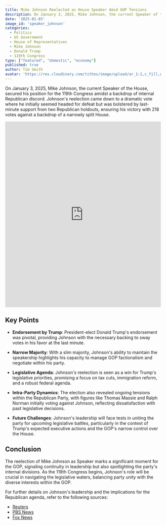 ```yaml
---
title: Mike Johnson Reelected as House Speaker Amid GOP Tensions
description: On January 3, 2025, Mike Johnson, the current Speaker of the House, secured his position for the 119th Congress amidst a backdrop of internal Republican discord.
date: '2025-01-03'
image_id: 'speaker_johnson'
categories:
  - Politics
  - US Government
  - House of Representatives
  - Mike Johnson
  - Donald Trump
  - 119th Congress
type: ["featured", "domestic", "economy"]
published: true
author: Tim Smith
avatar: 'https://res.cloudinary.com/tithos/image/upload/ar_1:1,c_fill,g_auto,q_auto:eco,r_max,w_100/v1703907649/me_f8wxaa.avif'
---
```


<script>
  import { CldImage } from 'svelte-cloudinary';
</script>

<CldImage
  width='100%'
  src='speaker_johnson'
  alt='Mike Johnson Reelected as House Speaker Amid GOP Tensions'
  aspect-ratio='16:9'
/>

On January 3, 2025, Mike Johnson, the current Speaker of the House, secured his position for the 119th Congress amidst a backdrop of internal Republican discord. Johnson's reelection came down to a dramatic vote where he initially seemed headed for defeat but was bolstered by last-minute support from two Republican holdouts, ensuring his victory with 218 votes against a backdrop of a narrowly split House.

<iframe width="100%" height="600" src="https://www.youtube.com/embed/1_7opvn-ya0?si=UG1I3Z87aGzxaFP0" title="YouTube video player" frameborder="0" allow="accelerometer; autoplay; clipboard-write; encrypted-media; gyroscope; picture-in-picture; web-share" referrerpolicy="strict-origin-when-cross-origin" allowfullscreen></iframe>

## Key Points

- **Endorsement by Trump**: President-elect Donald Trump's endorsement was pivotal, providing Johnson with the necessary backing to sway votes in his favor at the last minute.
  
- **Narrow Majority**: With a slim majority, Johnson's ability to maintain the speakership highlights his capacity to manage GOP factionalism and negotiate within his party.

- **Legislative Agenda**: Johnson's reelection is seen as a win for Trump's legislative priorities, promising a focus on tax cuts, immigration reform, and a robust federal agenda.

- **Intra-Party Dynamics**: The election also revealed ongoing tensions within the Republican Party, with figures like Thomas Massie and Ralph Norman initially voting against Johnson, reflecting dissatisfaction with past legislative decisions.

- **Future Challenges**: Johnson's leadership will face tests in uniting the party for upcoming legislative battles, particularly in the context of Trump's expected executive actions and the GOP's narrow control over the House.

## Conclusion

The reelection of Mike Johnson as Speaker marks a significant moment for the GOP, signaling continuity in leadership but also spotlighting the party's internal divisions. As the 119th Congress begins, Johnson's role will be crucial in navigating the legislative waters, balancing party unity with the diverse interests within the GOP.

For further details on Johnson's leadership and the implications for the Republican agenda, refer to the following sources:

- [Reuters]()[](https://www.reuters.com/world/us/trumps-republicans-take-congressional-majority-mike-johnson-faces-test-2025-01-03/)
- [PBS News]()[](https://www.pbs.org/newshour/politics/mike-johnson-wins-gop-nomination-to-remain-house-speaker-with-full-vote-to-come-next-year)
- [Fox News]()[](https://www.foxnews.com/live-news/speaker-house-election-2025)

